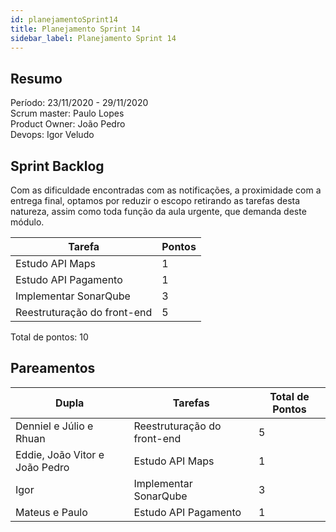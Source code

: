 ```yaml
---
id: planejamentoSprint14
title: Planejamento Sprint 14
sidebar_label: Planejamento Sprint 14
---
```


## Resumo

Período: 23/11/2020 - 29/11/2020 <br>
Scrum master: Paulo Lopes <br>
Product Owner: João Pedro <br>
Devops: Igor Veludo <br>

## Sprint Backlog

Com as dificuldade encontradas com as notificações, a proximidade com a entrega final, optamos por reduzir o escopo retirando as tarefas desta natureza, assim como toda função da aula urgente, que demanda deste módulo.

| Tarefa | Pontos |
|--------|--------|
| Estudo API Maps | 1 |
| Estudo API Pagamento | 1 |
| Implementar SonarQube | 3 |
| Reestruturação do front-end | 5 |

Total de pontos: 10

## Pareamentos

| Dupla | Tarefas | Total de Pontos |
|-------|---------|-----------------|
| Denniel e Júlio e Rhuan | Reestruturação do front-end | 5 |
| Eddie, João Vitor e João Pedro | Estudo API Maps | 1 |
| Igor | Implementar SonarQube | 3 |
| Mateus e Paulo | Estudo API Pagamento | 1 |

